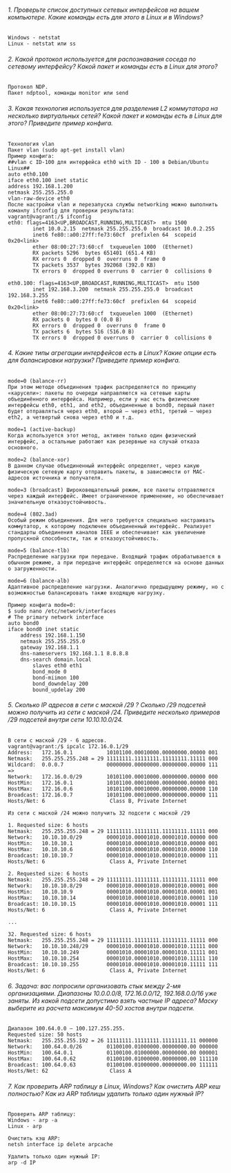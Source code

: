 
###### 1. Проверьте список доступных сетевых интерфейсов на вашем компьютере. Какие команды есть для этого в Linux и в Windows?
    Windows - netstat
    Linux - netstat или ss

###### 2. Какой протокол используется для распознавания соседа по сетевому интерфейсу? Какой пакет и команды есть в Linux для этого?
    Протокол NDP. 
    Пакет ndptool, команды monitor или send

###### 3. Какая технология используется для разделения L2 коммутатора на несколько виртуальных сетей? Какой пакет и команды есть в Linux для этого? Приведите пример конфига.
    Технология vlan
    Пакет vlan (sudo apt-get install vlan)
    Пример конфига:
    ##vlan с ID-100 для интерфейса eth0 with ID - 100 в Debian/Ubuntu Linux##
    auto eth0.100
    iface eth0.100 inet static
    address 192.168.1.200
    netmask 255.255.255.0
    vlan-raw-device eth0
    После настройки vlan и перезапуска службы networking можно выполнить команлу ifconfig для проверки результата:
    vagrant@vagrant:/$ ifconfig
    eth0: flags=4163<UP,BROADCAST,RUNNING,MULTICAST>  mtu 1500
            inet 10.0.2.15  netmask 255.255.255.0  broadcast 10.0.2.255
            inet6 fe80::a00:27ff:fe73:60cf  prefixlen 64  scopeid 0x20<link>
            ether 08:00:27:73:60:cf  txqueuelen 1000  (Ethernet)
            RX packets 5296  bytes 651401 (651.4 KB)
            RX errors 0  dropped 0  overruns 0  frame 0
            TX packets 3537  bytes 392068 (392.0 KB)
            TX errors 0  dropped 0 overruns 0  carrier 0  collisions 0
    
    eth0.100: flags=4163<UP,BROADCAST,RUNNING,MULTICAST>  mtu 1500
            inet 192.168.3.200  netmask 255.255.255.0  broadcast 192.168.3.255
            inet6 fe80::a00:27ff:fe73:60cf  prefixlen 64  scopeid 0x20<link>
            ether 08:00:27:73:60:cf  txqueuelen 1000  (Ethernet)
            RX packets 0  bytes 0 (0.0 B)
            RX errors 0  dropped 0  overruns 0  frame 0
            TX packets 6  bytes 516 (516.0 B)
            TX errors 0  dropped 0 overruns 0  carrier 0  collisions 0

###### 4. Какие типы агрегации интерфейсов есть в Linux? Какие опции есть для балансировки нагрузки? Приведите пример конфига.
    mode=0 (balance-rr)
    При этом методе объединения трафик распределяется по принципу «карусели»: пакеты по очереди направляются на сетевые карты объединённого интерфейса. Например, если у нас есть физические интерфейсы eth0, eth1, and eth2, объединенные в bond0, первый пакет будет отправляться через eth0, второй — через eth1, третий — через eth2, а четвертый снова через eth0 и т.д.
    
    mode=1 (active-backup)
    Когда используется этот метод, активен только один физический интерфейс, а остальные работают как резервные на случай отказа основного.
    
    mode=2 (balance-xor)
    В данном случае объединенный интерфейс определяет, через какую физическую сетевую карту отправить пакеты, в зависимости от MAC-адресов источника и получателя.
    
    mode=3 (broadcast) Широковещательный режим, все пакеты отправляются через каждый интерфейс. Имеет ограниченное применение, но обеспечивает значительную отказоустойчивость.
    
    mode=4 (802.3ad)
    Особый режим объединения. Для него требуется специально настраивать коммутатор, к которому подключен объединенный интерфейс. Реализует стандарты объединения каналов IEEE и обеспечивает как увеличение пропускной способности, так и отказоустойчивость.
    
    mode=5 (balance-tlb)
    Распределение нагрузки при передаче. Входящий трафик обрабатывается в обычном режиме, а при передаче интерфейс определяется на основе данных о загруженности.
    
    mode=6 (balance-alb)
    Адаптивное распределение нагрузки. Аналогично предыдущему режиму, но с возможностью балансировать также входящую нагрузку.

    Пример конфига mode=0:
    $ sudo nano /etc/network/interfaces
    # The primary network interface
    auto bond0
    iface bond0 inet static
        address 192.168.1.150
        netmask 255.255.255.0    
        gateway 192.168.1.1
        dns-nameservers 192.168.1.1 8.8.8.8
        dns-search domain.local
            slaves eth0 eth1
            bond_mode 0
            bond-miimon 100
            bond_downdelay 200
            bound_updelay 200
        

###### 5. Сколько IP адресов в сети с маской /29 ? Сколько /29 подсетей можно получить из сети с маской /24. Приведите несколько примеров /29 подсетей внутри сети 10.10.10.0/24.
    В сети с маской /29 - 6 адресов.
    vagrant@vagrant:/$ ipcalc 172.16.0.1/29
    Address:   172.16.0.1           10101100.00010000.00000000.00000 001
    Netmask:   255.255.255.248 = 29 11111111.11111111.11111111.11111 000
    Wildcard:  0.0.0.7              00000000.00000000.00000000.00000 111
    =>
    Network:   172.16.0.0/29        10101100.00010000.00000000.00000 000
    HostMin:   172.16.0.1           10101100.00010000.00000000.00000 001
    HostMax:   172.16.0.6           10101100.00010000.00000000.00000 110
    Broadcast: 172.16.0.7           10101100.00010000.00000000.00000 111
    Hosts/Net: 6                     Class B, Private Internet
    
    Из сети с маской /24 можно получить 32 подсети с маской /29
    
    1. Requested size: 6 hosts
    Netmask:   255.255.255.248 = 29 11111111.11111111.11111111.11111 000
    Network:   10.10.10.0/29        00001010.00001010.00001010.00000 000
    HostMin:   10.10.10.1           00001010.00001010.00001010.00000 001
    HostMax:   10.10.10.6           00001010.00001010.00001010.00000 110
    Broadcast: 10.10.10.7           00001010.00001010.00001010.00000 111
    Hosts/Net: 6                     Class A, Private Internet

    2. Requested size: 6 hosts
    Netmask:   255.255.255.248 = 29 11111111.11111111.11111111.11111 000
    Network:   10.10.10.8/29        00001010.00001010.00001010.00001 000
    HostMin:   10.10.10.9           00001010.00001010.00001010.00001 001
    HostMax:   10.10.10.14          00001010.00001010.00001010.00001 110
    Broadcast: 10.10.10.15          00001010.00001010.00001010.00001 111
    Hosts/Net: 6                     Class A, Private Internet
        
    ...
    
    32. Requested size: 6 hosts
    Netmask:   255.255.255.248 = 29 11111111.11111111.11111111.11111 000
    Network:   10.10.10.248/29      00001010.00001010.00001010.11111 000
    HostMin:   10.10.10.249         00001010.00001010.00001010.11111 001
    HostMax:   10.10.10.254         00001010.00001010.00001010.11111 110
    Broadcast: 10.10.10.255         00001010.00001010.00001010.11111 111
    Hosts/Net: 6                     Class A, Private Internet

###### 6. Задача: вас попросили организовать стык между 2-мя организациями. Диапазоны 10.0.0.0/8, 172.16.0.0/12, 192.168.0.0/16 уже заняты. Из какой подсети допустимо взять частные IP адреса? Маску выберите из расчета максимум 40-50 хостов внутри подсети.
    Диапазон 100.64.0.0 — 100.127.255.255.
    Requested size: 50 hosts
    Netmask:   255.255.255.192 = 26 11111111.11111111.11111111.11 000000
    Network:   100.64.0.0/26        01100100.01000000.00000000.00 000000
    HostMin:   100.64.0.1           01100100.01000000.00000000.00 000001
    HostMax:   100.64.0.62          01100100.01000000.00000000.00 111110
    Broadcast: 100.64.0.63          01100100.01000000.00000000.00 111111
    Hosts/Net: 62                    Class A
###### 7. Как проверить ARP таблицу в Linux, Windows? Как очистить ARP кеш полностью? Как из ARP таблицы удалить только один нужный IP?
    Проверить ARP таблицу:
    Windows - arp -a
    Linux - arp
    
    Очистить кэш ARP:
    netsh interface ip delete arpcache
    
    Удалить только один нужный IP:
    arp -d IP